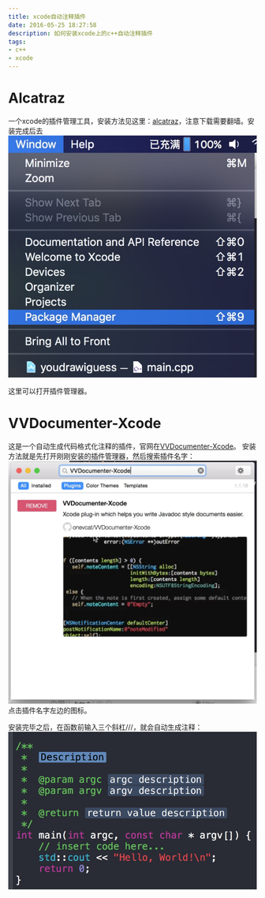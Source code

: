 ```yaml
---
title: xcode自动注释插件
date: 2016-05-25 18:27:58
description: 如何安装xcode上的c++自动注释插件
tags:
- c++
- xcode
---
```


# Alcatraz
一个xcode的插件管理工具，安装方法见这里：[alcatraz](http://alcatraz.io)，注意下载需要翻墙。安装完成后去
![](/media/14641731409027.jpg)

这里可以打开插件管理器。

# VVDocumenter-Xcode
这是一个自动生成代码格式化注释的插件，官网在[VVDocumenter-Xcode](https://github.com/onevcat/VVDocumenter-Xcode)。
安装方法就是先打开刚刚安装的插件管理器，然后搜索插件名字：
![](/media/14641733223806.jpg)
点击插件名字左边的图标。

安装完毕之后，在函数前输入三个斜杠///，就会自动生成注释：
![](/media/14641735148741.jpg)



